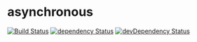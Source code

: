 # asynchronous

[![Build Status](https://travis-ci.org/nathanielinman/asynchronous.svg?branch=master)](https://travis-ci.org/nathanielinman/asynchronous) [![dependency Status](https://david-dm.org/nathanielinman/asynchronous/status.svg?style=flat)](https://david-dm.org/nathanielinman/asynchronous) [![devDependency Status](https://david-dm.org/nathanielinman/asynchronous/dev-status.svg?style=flat)](https://david-dm.org/nathanielinman/asynchronous#info=devDependencies)

